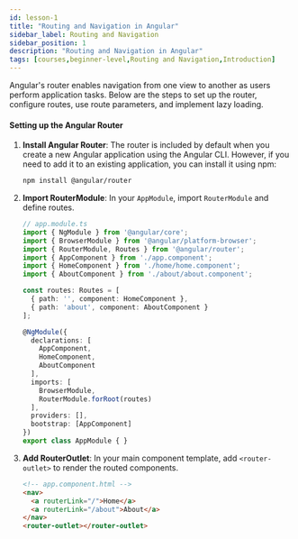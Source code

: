 ```yaml
---
id: lesson-1
title: "Routing and Navigation in Angular"
sidebar_label: Routing and Navigation
sidebar_position: 1
description: "Routing and Navigation in Angular"
tags: [courses,beginner-level,Routing and Navigation,Introduction]
---
```



Angular's router enables navigation from one view to another as users perform application tasks. Below are the steps to set up the router, configure routes, use route parameters, and implement lazy loading.

#### Setting up the Angular Router

1. **Install Angular Router**: The router is included by default when you create a new Angular application using the Angular CLI. However, if you need to add it to an existing application, you can install it using npm:
   ```bash
   npm install @angular/router
   ```

2. **Import RouterModule**: In your `AppModule`, import `RouterModule` and define routes.
   ```typescript
   // app.module.ts
   import { NgModule } from '@angular/core';
   import { BrowserModule } from '@angular/platform-browser';
   import { RouterModule, Routes } from '@angular/router';
   import { AppComponent } from './app.component';
   import { HomeComponent } from './home/home.component';
   import { AboutComponent } from './about/about.component';

   const routes: Routes = [
     { path: '', component: HomeComponent },
     { path: 'about', component: AboutComponent }
   ];

   @NgModule({
     declarations: [
       AppComponent,
       HomeComponent,
       AboutComponent
     ],
     imports: [
       BrowserModule,
       RouterModule.forRoot(routes)
     ],
     providers: [],
     bootstrap: [AppComponent]
   })
   export class AppModule { }
   ```

3. **Add RouterOutlet**: In your main component template, add `<router-outlet>` to render the routed components.
   ```html
   <!-- app.component.html -->
   <nav>
     <a routerLink="/">Home</a>
     <a routerLink="/about">About</a>
   </nav>
   <router-outlet></router-outlet>
   ```